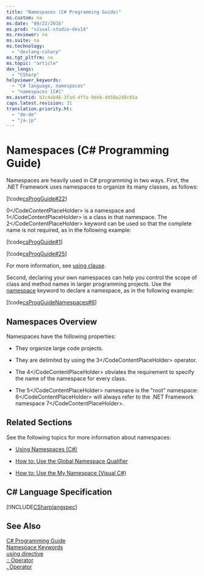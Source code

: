 ```yaml
---
title: "Namespaces (C# Programming Guide)"
ms.custom: na
ms.date: "09/22/2016"
ms.prod: "visual-studio-dev14"
ms.reviewer: na
ms.suite: na
ms.technology: 
  - "devlang-csharp"
ms.tgt_pltfrm: na
ms.topic: "article"
dev_langs: 
  - "CSharp"
helpviewer_keywords: 
  - "C# language, namespaces"
  - "namespaces [C#]"
ms.assetid: b1c4ab46-3fad-4ffa-9deb-dd50a2d8c65a
caps.latest.revision: 31
translation.priority.ht: 
  - "de-de"
  - "ja-jp"
---
```

# Namespaces (C# Programming Guide)
Namespaces are heavily used in C# programming in two ways. First, the .NET Framework uses namespaces to organize its many classes, as follows:  
  
 [!code[csProgGuide#22](../vs140/codesnippet/CSharp/namespaces--csharp-programming-guide-_1.cs)]  
  
 <CodeContentPlaceHolder>0\</CodeContentPlaceHolder> is a namespace and <CodeContentPlaceHolder>1\</CodeContentPlaceHolder> is a class in that namespace. The <CodeContentPlaceHolder>2\</CodeContentPlaceHolder> keyword can be used so that the complete name is not required, as in the following example:  
  
 [!code[csProgGuide#1](../vs140/codesnippet/CSharp/namespaces--csharp-programming-guide-_2.cs)]  
  
 [!code[csProgGuide#25](../vs140/codesnippet/CSharp/namespaces--csharp-programming-guide-_3.cs)]  
  
 For more information, see [using clause](../vs140/using-directive--csharp-reference-.md).  
  
 Second, declaring your own namespaces can help you control the scope of class and method names in larger programming projects. Use the [namespace](../vs140/namespace--csharp-reference-.md) keyword to declare a namespace, as in the following example:  
  
 [!code[csProgGuideNamespaces#6](../vs140/codesnippet/CSharp/namespaces--csharp-programming-guide-_4.cs)]  
  
## Namespaces Overview  
 Namespaces have the following properties:  
  
-   They organize large code projects.  
  
-   They are delimited by using the <CodeContentPlaceHolder>3\</CodeContentPlaceHolder> operator.  
  
-   The <CodeContentPlaceHolder>4\</CodeContentPlaceHolder> obviates the requirement to specify the name of the namespace for every class.  
  
-   The <CodeContentPlaceHolder>5\</CodeContentPlaceHolder> namespace is the "root" namespace: <CodeContentPlaceHolder>6\</CodeContentPlaceHolder> will always refer to the .NET Framework namespace <CodeContentPlaceHolder>7\</CodeContentPlaceHolder>.  
  
## Related Sections  
 See the following topics for more information about namespaces:  
  
-   [Using Namespaces (C#)](../vs140/using-namespaces--csharp-programming-guide-.md)  
  
-   [How to: Use the Global Namespace Qualifier](../vs140/how-to--use-the-global-namespace-alias--csharp-programming-guide-.md)  
  
-   [How to: Use the My Namespace (Visual C#)](../vs140/how-to--use-the-my-namespace--csharp-programming-guide-.md)  
  
## C# Language Specification  
 [!INCLUDE[CSharplangspec](../vs140/includes/csharplangspec_md.md)]  
  
## See Also  
 [C# Programming Guide](../vs140/csharp-programming-guide.md)   
 [Namespace Keywords](../vs140/namespace-keywords--csharp-reference-.md)   
 [using directive](../vs140/using-directive--csharp-reference-.md)   
 [:: Operator](../vs140/---operator--csharp-reference-.md)   
 [. Operator](../vs140/.-operator--csharp-reference-.md)